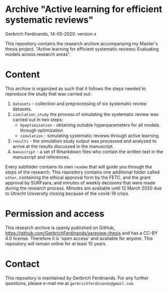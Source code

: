 # Archive "Active learning for efficient systematic reviews"
Gerbrich Ferdinands, 14-05-2020. version x 

This repository contains the research archive accompanying my Master's thesis project, "Active learning for efficient systematic reviews: Evaluating models across research areas". 

# Content
This archive is organized as such that it follows the steps needed to reproduce the study that was carried out:

1. `datasets` -  collection and preprocessing of six systematic review datasets.
2. `simulation_study` the process of simulating the systematic review was carried out in two steps:
    - `hpoptimization` - obtaining suitable hyperparameters for all models through optimization
    - `simulation` - simulating systematic reviews through active learning.
3. `results` - the simulation study output was processed and analyzed to arrive at the results discussed in the manuscript. 
4. `manuscript` - a set of Rmarkdown files who contain the written text in the manuscript and references.


Every subfolder contains its own `readme` that will guide you through the steps of the research. 
This repository contains one additional folder called `other`, containing the ethical approval form by the FETC, and the grant approval by SURFsara, and minutes of weekly decisions that were made during the research process. Minutes are available until 12 March 2020 due to Utrecht University closing because of the covid-19 crisis.

# Permission and access
This research archive is openly published on GitHub, https://github.com/GerbrichFerdinands/asreview-thesis and has a CC-BY 4.0 license. Therefore it is 'open access' and available for anyone. This repository will remain online for at least 10 years. 

# Contact
This repository is maintained by Gerbrich Ferdinands. For any further questions, please e-mail me at  `gerbrichferdinands@gmail.com`.